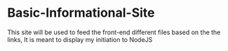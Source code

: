 # Basic-Informational-Site
This site will  be used to feed the front-end different files based on the the links, It is meant to display my initiation to NodeJS
